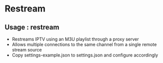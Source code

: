 # Restream
## Usage : restream

- Restreams IPTV using an M3U playlist through a proxy server
- Allows multiple connections to the same channel from a single remote stream source
- Copy settings-example.json to settings.json and configure accordingly